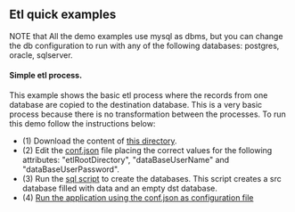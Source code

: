 ## Etl quick examples

NOTE that All the demo examples use mysql as dbms, but you can change the db configuration to run with any of the following databases: postgres, oracle, sqlserver.

#### Simple etl process.
This example shows the basic etl process where the records from one database are copied to the destination database. This is a very basic process because there is no transformation between the processes.
To run this demo follow the instructions below:
- (1) Download the content of [this directory](docs/demo/quick-demo).
- (2) Edit the [conf.json](docs/demo/quick-demo/conf.json) file placing the correct values for the following attributes: "etlRootDirectory", "dataBaseUserName" and "dataBaseUserPassword".
- (3) Run the [sql script](docs/demo/quick-demo/db_schema_and_data.sql) to create the databases. This script creates a src database filled with data and an empty dst database.
- (4) [Run the application using the conf.json as configuration file](https://github.com/csaude/openmrs-module-epts-etl/tree/master?tab=readme-ov-file#running-the-application)  
